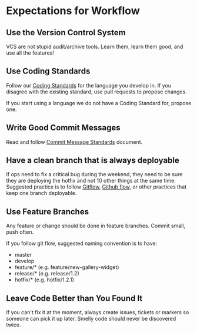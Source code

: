 # Expectations for Workflow

## Use the Version Control System

VCS are not stupid audit/archive tools. Learn them, learn them good, and use all
the features!

## Use Coding Standards

Follow our [Coding Standards](https://github.com/vgno/coding-standards) for the
language you develop in. If you disagree with the existing standard, use pull
requests to propose changes.

If you start using a language we do not have a Coding Standard for, propose one.

## Write Good Commit Messages

Read and follow [Commit Message Standards](workflow/commit-messages.md) document.

## Have a clean branch that is always deployable

If ops need to fix a critical bug during the weekend, they need to be sure they
are deploying the hotfix and not 10 other things at the same time. Suggested
practice is to follow [Gitflow](http://danielkummer.github.io/git-flow-cheatsheet/),
[Github flow](https://guides.github.com/introduction/flow/), or other practices
that keep one branch deployable.

## Use Feature Branches

Any feature or change should be done in feature branches. Commit small, push
often.

If you follow git flow, suggested naming convention is to have:

  - master
  - develop
  - feature/* (e.g. feature/new-gallery-widget)
  - release/* (e.g. release/1.2)
  - hotfix/* (e.g. hotfix/1.2.1)

## Leave Code Better than You Found It

If you can't fix it at the moment, always create issues, tickets or markers so
someone can pick it up later. Smelly code should never be discovered twice.
